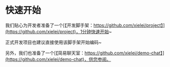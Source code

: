 # 快速开始

我们贴心为开发者准备了一个[【开发脚手架：https://github.com/xielei/project】](https://github.com/xielei/project)，1分钟快速开始~

正式开发项目也建议直接使用该脚手架开始编码~

另外，我们也准备了一个[【简易聊天室：https://github.com/xielei/demo-chat】](https://github.com/xielei/demo-chat)，供您参阅。

